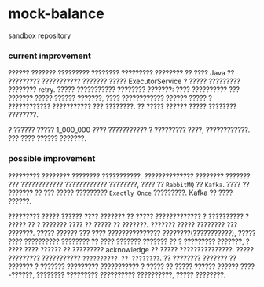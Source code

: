 # mock-balance
sandbox repository

### current improvement

?????? ??????? ????????? ???????? ????????? ???????? ?? ???? Java ?? ????????? ??????????? 
??????? ????? ExecutorService ? ????? ????????? ???????? retry. ????? ??????????? ???????? ???????: ???? ?????????? ??? ???????
????? ?????? ???????, ???? ???????????? ?????? ????? ? ????????????
??????????? ??? ????????. ?? ????? ?????? ????? ???????? ????????.

? ?????? ????? 1_000_000 ???? ??????????? ? ????????? ????, ????????????. ??? ???? ?????? ???????.

### possible improvement

????????? ???????? ???????? ???????????. ?????????????? ????????
??????? ??? ???????????? ???????????? ????????, ???? ?? `RabbitMQ` ?? `Kafka`.
???? ?? ???????  ?? ??? ????? ????????? `Exactly Once` ?????????.
Kafka ?? ???? ??????. 

????????? ????? ?????? ???? ??????? ?? ????? ????????????? ? ?????????? ? ????? ?? ? ??????? ???? ?? ????? ?? ???????. 
??????? ????? ???????? ??? ???????. ????? ?????? ??? ???? ??????????????? ????????(???????????), ????? ???? ?????????? ???????? ?? ???? ???????
??????? ?? ? ????????? ???????, ? ???? ???? ?????? ?? ????????? acknowledge ?? ????? ???????????????.
????? ????????? ??????????? `?????????? ?? ????????`. ?? ???????? ??????? ?? ??????? ? ??????? ????????? ??????????? ? ????? ?? ????? 
?????? ?????? ????-??????, ???????? ????????? ?????????? ??????????, ????? ????????. 